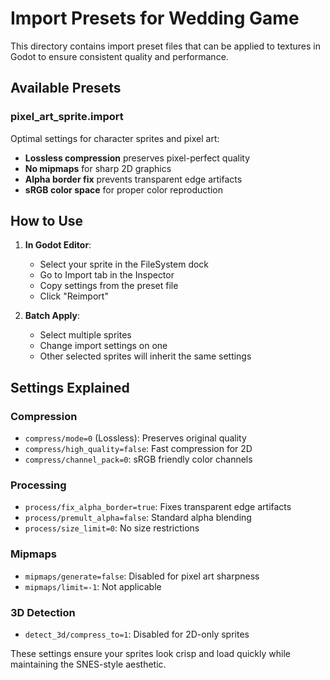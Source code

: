# Import Presets for Wedding Game

This directory contains import preset files that can be applied to textures in Godot to ensure consistent quality and performance.

## Available Presets

### pixel_art_sprite.import
Optimal settings for character sprites and pixel art:
- **Lossless compression** preserves pixel-perfect quality
- **No mipmaps** for sharp 2D graphics
- **Alpha border fix** prevents transparent edge artifacts
- **sRGB color space** for proper color reproduction

## How to Use

1. **In Godot Editor**:
   - Select your sprite in the FileSystem dock
   - Go to Import tab in the Inspector
   - Copy settings from the preset file
   - Click "Reimport"

2. **Batch Apply**:
   - Select multiple sprites
   - Change import settings on one
   - Other selected sprites will inherit the same settings

## Settings Explained

### Compression
- `compress/mode=0` (Lossless): Preserves original quality
- `compress/high_quality=false`: Fast compression for 2D
- `compress/channel_pack=0`: sRGB friendly color channels

### Processing
- `process/fix_alpha_border=true`: Fixes transparent edge artifacts
- `process/premult_alpha=false`: Standard alpha blending
- `process/size_limit=0`: No size restrictions

### Mipmaps
- `mipmaps/generate=false`: Disabled for pixel art sharpness
- `mipmaps/limit=-1`: Not applicable

### 3D Detection
- `detect_3d/compress_to=1`: Disabled for 2D-only sprites

These settings ensure your sprites look crisp and load quickly while maintaining the SNES-style aesthetic.